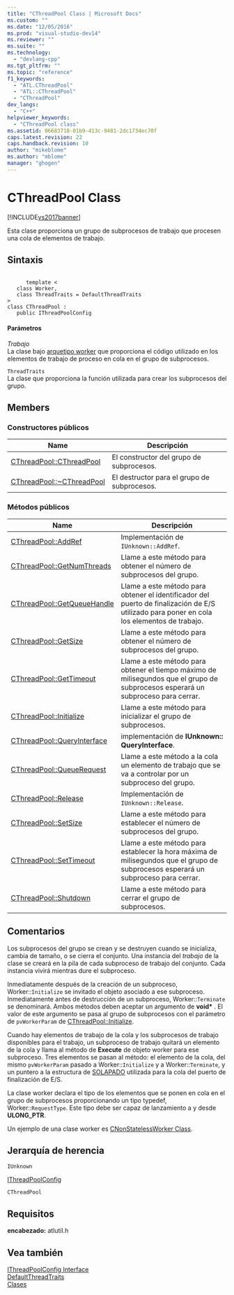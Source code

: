 ```yaml
---
title: "CThreadPool Class | Microsoft Docs"
ms.custom: ""
ms.date: "12/05/2016"
ms.prod: "visual-studio-dev14"
ms.reviewer: ""
ms.suite: ""
ms.technology: 
  - "devlang-cpp"
ms.tgt_pltfrm: ""
ms.topic: "reference"
f1_keywords: 
  - "ATL.CThreadPool"
  - "ATL::CThreadPool"
  - "CThreadPool"
dev_langs: 
  - "C++"
helpviewer_keywords: 
  - "CThreadPool class"
ms.assetid: 06683718-01b9-413c-9481-2dc1734ec70f
caps.latest.revision: 22
caps.handback.revision: 10
author: "mikeblome"
ms.author: "mblome"
manager: "ghogen"
---
```

# CThreadPool Class
[!INCLUDE[vs2017banner](../../assembler/inline/includes/vs2017banner.md)]

Esta clase proporciona un grupo de subprocesos de trabajo que procesen una cola de elementos de trabajo.  
  
## Sintaxis  
  
```  
  
      template <  
   class Worker,  
   class ThreadTraits = DefaultThreadTraits  
>  
class CThreadPool :  
   public IThreadPoolConfig  
```  
  
#### Parámetros  
 *Trabajo*  
 La clase bajo [arquetipo worker](../../atl/reference/worker-archetype.md) que proporciona el código utilizado en los elementos de trabajo de proceso en cola en el grupo de subprocesos.  
  
 `ThreadTraits`  
 La clase que proporciona la función utilizada para crear los subprocesos del grupo.  
  
## Members  
  
### Constructores públicos  
  
|Name|Descripción|  
|----------|-----------------|  
|[CThreadPool::CThreadPool](../Topic/CThreadPool::CThreadPool.md)|El constructor del grupo de subprocesos.|  
|[CThreadPool::~CThreadPool](../Topic/CThreadPool::~CThreadPool.md)|El destructor para el grupo de subprocesos.|  
  
### Métodos públicos  
  
|Name|Descripción|  
|----------|-----------------|  
|[CThreadPool::AddRef](../Topic/CThreadPool::AddRef.md)|Implementación de `IUnknown::AddRef`.|  
|[CThreadPool::GetNumThreads](../Topic/CThreadPool::GetNumThreads.md)|Llame a este método para obtener el número de subprocesos del grupo.|  
|[CThreadPool::GetQueueHandle](../Topic/CThreadPool::GetQueueHandle.md)|Llame a este método para obtener el identificador del puerto de finalización de E\/S utilizado para poner en cola los elementos de trabajo.|  
|[CThreadPool::GetSize](../Topic/CThreadPool::GetSize.md)|Llame a este método para obtener el número de subprocesos del grupo.|  
|[CThreadPool::GetTimeout](../Topic/CThreadPool::GetTimeout.md)|Llame a este método para obtener el tiempo máximo de milisegundos que el grupo de subprocesos esperará un subproceso para cerrar.|  
|[CThreadPool::Initialize](../Topic/CThreadPool::Initialize.md)|Llame a este método para inicializar el grupo de subprocesos.|  
|[CThreadPool::QueryInterface](../Topic/CThreadPool::QueryInterface.md)|implementación de **IUnknown:: QueryInterface**.|  
|[CThreadPool::QueueRequest](../Topic/CThreadPool::QueueRequest.md)|Llame a este método a la cola un elemento de trabajo que se va a controlar por un subproceso del grupo.|  
|[CThreadPool::Release](../Topic/CThreadPool::Release.md)|Implementación de `IUnknown::Release`.|  
|[CThreadPool::SetSize](../Topic/CThreadPool::SetSize.md)|Llame a este método para establecer el número de subprocesos del grupo.|  
|[CThreadPool::SetTimeout](../Topic/CThreadPool::SetTimeout.md)|Llame a este método para establecer la hora máxima de milisegundos que el grupo de subprocesos esperará un subproceso para cerrar.|  
|[CThreadPool::Shutdown](../Topic/CThreadPool::Shutdown.md)|Llame a este método para cerrar el grupo de subprocesos.|  
  
## Comentarios  
 Los subprocesos del grupo se crean y se destruyen cuando se inicializa, cambia de tamaño, o se cierra el conjunto.  Una instancia del *trabajo* de la clase se creará en la pila de cada subproceso de trabajo del conjunto.  Cada instancia vivirá mientras dure el subproceso.  
  
 Inmediatamente después de la creación de un subproceso, Worker::`Initialize` se invitado el objeto asociado a ese subproceso.  Inmediatamente antes de destrucción de un subproceso, Worker::`Terminate` se denominará.  Ambos métodos deben aceptar un argumento de **void\*** .  El valor de este argumento se pasa al grupo de subprocesos con el parámetro de `pvWorkerParam` de [CThreadPool::Initialize](../Topic/CThreadPool::Initialize.md).  
  
 Cuando hay elementos de trabajo de la cola y los subprocesos de trabajo disponibles para el trabajo, un subproceso de trabajo quitará un elemento de la cola y llama al método de **Execute** de objeto worker para ese subproceso.  Tres elementos se pasan al método: el elemento de la cola, del mismo `pvWorkerParam` pasado a Worker::`Initialize` y a Worker::`Terminate`, y un puntero a la estructura de [SOLAPADO](http://msdn.microsoft.com/library/windows/desktop/ms684342) utilizada para la cola del puerto de finalización de E\/S.  
  
 La clase worker declara el tipo de los elementos que se ponen en cola en el grupo de subprocesos proporcionando un tipo typedef, Worker::`RequestType`.  Este tipo debe ser capaz de lanzamiento a y desde **ULONG\_PTR**.  
  
 Un ejemplo de una clase worker es [CNonStatelessWorker Class](../../atl/reference/cnonstatelessworker-class.md).  
  
## Jerarquía de herencia  
 `IUnknown`  
  
 [IThreadPoolConfig](../../atl/reference/ithreadpoolconfig-interface.md)  
  
 `CThreadPool`  
  
## Requisitos  
 **encabezado:** atlutil.h  
  
## Vea también  
 [IThreadPoolConfig Interface](../../atl/reference/ithreadpoolconfig-interface.md)   
 [DefaultThreadTraits](../Topic/DefaultThreadTraits.md)   
 [Clases](../../atl/reference/atl-classes.md)